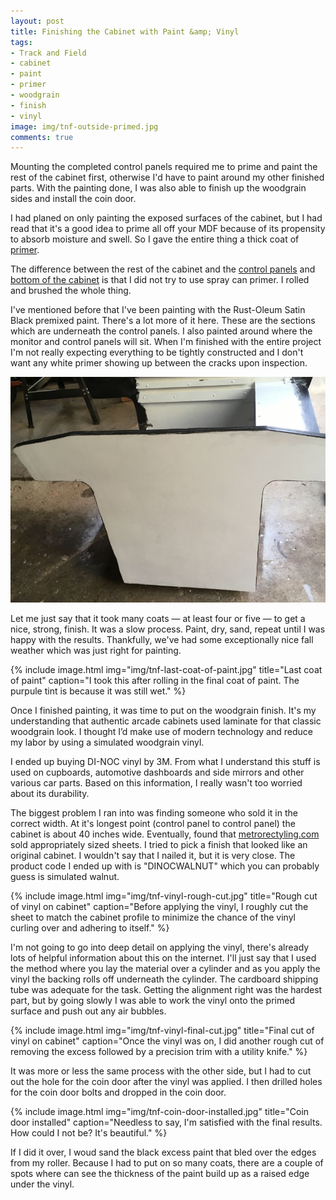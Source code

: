 ```yaml
---
layout: post
title: Finishing the Cabinet with Paint &amp; Vinyl
tags:
- Track and Field
- cabinet
- paint
- primer
- woodgrain
- finish
- vinyl
image: img/tnf-outside-primed.jpg
comments: true
---
```

Mounting the completed control panels required me to prime and paint the rest of the cabinet first, otherwise I'd have to paint around my other finished parts. With the painting done, I was also able to finish up the woodgrain sides and install the coin door.

I had planed on only painting the exposed surfaces of the cabinet, but I had read that it's a good idea to prime all off your MDF because of its propensity to absorb moisture and swell. So I gave the entire thing a thick coat of [primer](http://www.rustoleum.com/en/product-catalog/consumer-brands/zinsser/primer-sealers/bulls-eye-1-2-3-water-base-primer).

The difference between the rest of the cabinet and the [control panels](/2016/11/07/Button-Hinge-And-Overlay) and [bottom of the cabinet](/2016/09/29/Leg-Levelers) is that I did not try to use spray can primer. I rolled and brushed the whole thing.

I've mentioned before that I've been painting with the Rust-Oleum Satin Black premixed paint. There's a lot more of it here. These are the sections which are underneath the control panels. I also painted around where the monitor and control panels will sit. When I'm finished with the entire project I'm not really expecting everything to be tightly constructed and I don't want any white primer showing up between the cracks upon inspection.

![alt text](/img/tnf-primer-trim.jpg "The cabinet primed and the trim painted")

Let me just say that it took many coats — at least four or five — to get a nice, strong, finish. It was a slow process. Paint, dry, sand, repeat until I was happy with the results. Thankfully, we've had some exceptionally nice fall weather which was just right for painting.

{% include image.html
            img="img/tnf-last-coat-of-paint.jpg"
            title="Last coat of paint"
            caption="I took this after rolling in the final coat of paint. The purpule tint is because it was still wet."
%}

Once I finished painting, it was time to put on the woodgrain finish. It's my understanding that authentic arcade cabinets used laminate for that classic woodgrain look. I thought I’d make use of modern technology and reduce my labor by using a simulated woodgrain vinyl.

I ended up buying DI-NOC vinyl by 3M. From what I understand this stuff is used on cupboards, automotive dashboards and side mirrors and other various car parts. Based on this information, I really wasn't too worried about its durability.

The biggest problem I ran into was finding someone who sold it in the correct width. At it's longest point (control panel to control panel) the cabinet is about 40 inches wide. Eventually, found that [metrorectyling.com](http://www.metrorestyling.com) sold appropriately sized sheets. I tried to pick a finish that looked like an original cabinet. I wouldn't say that I nailed it, but it is very close. The product code I ended up with is "DINOCWALNUT" which you can probably guess is simulated walnut.

{% include image.html
            img="img/tnf-vinyl-rough-cut.jpg"
            title="Rough cut of vinyl on cabinet"
            caption="Before applying the vinyl, I roughly cut the sheet to match the cabinet profile to minimize the chance of the vinyl curling over and adhering to itself."
%}

I'm not going to go into deep detail on applying the vinyl, there's already lots of helpful information about this on the internet. I'll just say that I used the method where you lay the material over a cylinder and as you apply the vinyl the backing rolls off underneath the cylinder. The cardboard shipping tube was adequate for the task. Getting the alignment right was the hardest part, but by going slowly I was able to work the vinyl onto the primed surface and push out any air bubbles.

{% include image.html
            img="img/tnf-vinyl-final-cut.jpg"
            title="Final cut of vinyl on cabinet"
            caption="Once the vinyl was on, I did another rough cut of removing the excess followed by a precision trim with a utility knife."
%}

It was more or less the same process with the other side, but I had to cut out the hole for the coin door after the vinyl was applied. I then drilled holes for the coin door bolts and dropped in the coin door.

{% include image.html
            img="img/tnf-coin-door-installed.jpg"
            title="Coin door installed"
            caption="Needless to say, I'm satisfied with the final results. How could I not be? It's beautiful."
%}

If I did it over, I woud sand the black excess paint that bled over the edges from my roller. Because I had to put on so many coats, there are a couple of spots where can see the thickness of the paint build up as a raised edge under the vinyl.
